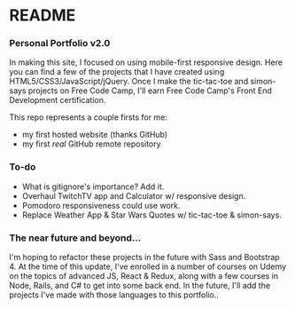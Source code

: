 # README

### Personal Portfolio v2.0

In making this site, I focused on using mobile-first responsive design.
Here you can find a few of the projects that I have created using HTML5/CSS3/JavaScript/jQuery.
Once I make the tic-tac-toe and simon-says projects on Free Code Camp, I'll earn Free Code Camp's Front End Development certification.


This repo represents a couple firsts for me:

  - my first hosted website (thanks GitHub)
  - my first *real* GitHub remote repository


### To-do

  - What is gitignore's importance? Add it.
  - Overhaul TwitchTV app and Calculator w/ responsive design.
  - Pomodoro responsiveness could use work.
  - Replace Weather App & Star Wars Quotes w/ tic-tac-toe & simon-says.


### The near future and beyond...

I'm hoping to refactor these projects in the future with Sass and Bootstrap 4.
At the time of this update, I've enrolled in a number of courses on Udemy on the topics of advanced JS, React & Redux, along with a few courses in Node, Rails, and C# to get into some back end. In the future, I'll add the projects I've made with those languages to this portfolio..